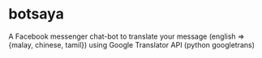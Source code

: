 # botsaya
A Facebook messenger chat-bot to translate your message (english => {malay, chinese, tamil}) using Google Translator API (python googletrans)
